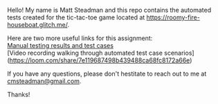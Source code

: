 Hello! My name is Matt Steadman and this repo contains the automated tests created for the tic-tac-toe game located at https://roomy-fire-houseboat.glitch.me/. 

Here are two more useful links for this assignment:<br>
[Manual testing results and test cases](https://docs.google.com/document/d/17UBGNPsHXZKDoOdQocJOPYO7VpgSZxtRsBi-VRySSuU/edit#)<br>
[Video recording walking through automated test case scenarios] (https://loom.com/share/7e119687498b439488ca68fc8172a66e)

If you have any questions, please don't hestitate to reach out to me at cmsteadman@gmail.com.

Thanks!
